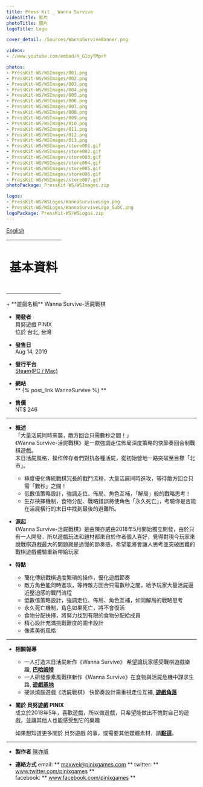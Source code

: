 ```yaml
---
title: Press Kit _ Wanna Survive
videoTitle: 影片
photoTitle: 圖片
logoTitle: Logo

cover_detail: /Sources/WannaSurviveBanner.png

videos: 
- //www.youtube.com/embed/Y_G1oyTMprY

photos: 
- PressKit-WS/WSImages/001.png
- PressKit-WS/WSImages/002.png
- PressKit-WS/WSImages/003.png
- PressKit-WS/WSImages/004.png
- PressKit-WS/WSImages/005.png
- PressKit-WS/WSImages/006.png
- PressKit-WS/WSImages/007.png
- PressKit-WS/WSImages/008.png
- PressKit-WS/WSImages/009.png
- PressKit-WS/WSImages/010.png
- PressKit-WS/WSImages/011.png
- PressKit-WS/WSImages/012.png
- PressKit-WS/WSImages/013.png
- PressKit-WS/WSImages/store001.gif
- PressKit-WS/WSImages/store002.gif
- PressKit-WS/WSImages/store003.gif
- PressKit-WS/WSImages/store004.gif
- PressKit-WS/WSImages/store005.gif
- PressKit-WS/WSImages/store006.gif
- PressKit-WS/WSImages/store007.gif
photoPackage: PressKit-WS/WSImages.zip

logos: 
- PressKit-WS/WSLogos/WannaSurviveLogo.png
- PressKit-WS/WSLogos/WannaSurviveLogo_SubC.png
logoPackage: PressKit-WS/WSLogos.zip
---
```

<!--統一管理連結-->
[PINIXPressKitLink]: /PressKit-PINIX/zh-TW/
[STEAMLINK]: https://store.steampowered.com/app/1084480/Wanna_Survive
[MAXWEIWEB]: https://maxweichen.github.io/
<!--統一管理連結-->
<a href="../en/" class="button small" target=_self>English</a>
<table><td><h1>基本資料<h1></td></table>
+ **遊戲名稱**  
Wanna Survive-活屍戰棋

+ **開發者**  
貝努遊戲 PINIX  
位於 台北, 台灣   

+ **發售日**  
Aug 14, 2019

+ **發行平台**  
[Steam(PC / Mac)][STEAMLINK]

+ **網站**  
** {% post_link WannaSurvive %} **

+ **售價**  
NT$ 246


---
+ **概述**  
「大量活屍同時來襲，敵方回合只需數秒之間！」  
《Wanna Survive-活屍戰棋》是一款強調走位佈局深度策略的快節奏回合制戰棋遊戲。  
末日活屍風格，操作倖存者們對抗各種活屍，從初始營地一路突破至目標「北市」。
	- 極度優化傳統戰棋冗長的戰鬥流程，大量活屍同時進攻，等待敵方回合只需「數秒」之間！
	- 低數值策略設計，強調走位、佈局、角色互補，「解局」般的戰略思考！
	- 生存抉擇機制，食物分配、戰略錯誤將使角色「永久死亡」，考驗你是否能在活屍橫行的末日中找到最後的避難所。

+ **源起**  
《Wanna Survive-活屍戰棋》是由陳亦威由2018年5月開始獨立開發，由於只有一人開發，所以遊戲玩法和題材都來自於作者個人喜好，覺得對現今玩家來說戰棋遊戲最大的問題就是過慢的節奏感，希望能將會讓人思考並突破困難的戰棋遊戲體驗重新帶給玩家

+ **特點**
	- 簡化傳統戰棋過度繁瑣的操作，優化遊戲節奏
	- 敵方角色能同時進攻，等待敵方回合只需數秒之間，給予玩家大量活屍逼近壓迫感的戰鬥流程
	- 低數值策略設計，強調走位、佈局、角色互補，如同解局的戰略思考
	- 永久死亡機制，角色如果死亡，將不會復活
	- 食物分配抉擇，將努力找到有限的食物分配給成員
	- 精心設計充滿挑戰難度的關卡設計
	- 像素美術風格

---
<!--獎項 和 認可-->
+ **相關報導**
	+ 一人打造末日活屍新作《Wanna Survive》 希望讓玩家感受戰棋遊戲樂趣, [**巴哈姆特**](https://gnn.gamer.com.tw/2/174702.html)
	+ 一人研發像素風戰棋新作《Wanna Survive》在食物與活屍危機中謀求生路, [**遊戲基地**](https://www.gamebase.com.tw/news/topic/99145932/)
	+ 硬派燒腦遊戲《活屍戰棋》 快節奏設計需重視走位互補, [**遊戲角落**](https://game.udn.com/game/story/10453/3926601)


+ **關於 貝努遊戲 PINIX**  
成立於2018年5年，喜歡遊戲，所以做遊戲，只希望能做出不愧對自己的遊戲，並讓其他人也能感受到它的樂趣  

	如果想知道更多關於 貝努遊戲 的事，或需要其他媒體素材，請[**點這**][PINIXPressKitLink]。  

---
+ **製作者**
[陳亦威][MAXWEIWEB]

+ **連絡方式**
email: ** maxwei@pinixgames.com **
twitter: ** www.twitter.com/pinixgames **  
facebook: ** www.facebook.com/pinixgames **
